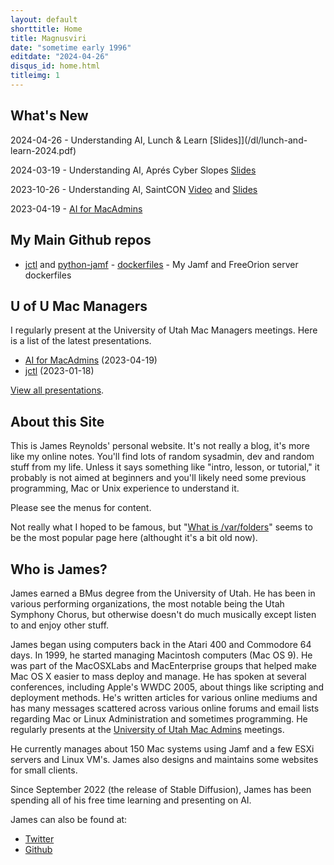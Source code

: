 ```yaml
---
layout: default
shorttitle: Home
title: Magnusviri
date: "sometime early 1996"
editdate: "2024-04-26"
disqus_id: home.html
titleimg: 1
---
```


## What's New

2024-04-26 - Understanding AI, Lunch & Learn [Slides]](/dl/lunch-and-learn-2024.pdf)

2024-03-19 - Understanding AI, Aprés Cyber Slopes [Slides](/dl/aprés-cyber-slopes-2024.pdf)

2023-10-26 - Understanding AI, SaintCON [Video]((https://www.youtube.com/watch?v=kIMOb74dSkU)) and [Slides](/dl/ai-saintcon-2023.pdf)

2023-04-19 - [AI for MacAdmins](https://stream.lib.utah.edu/index.php?c=details&id=13574)

## My Main Github repos

- [jctl](https://github.com/magnusviri/jctl) and [python-jamf](https://github.com/magnusviri/python-jamf) - [dockerfiles](https://github.com/magnusviri/dockerfiles) - My Jamf and FreeOrion server dockerfiles

## U of U Mac Managers

I regularly present at the University of Utah Mac Managers meetings. Here is a list of the latest presentations.

- [AI for MacAdmins](https://stream.lib.utah.edu/index.php?c=details&id=13574) (2023-04-19)
- [jctl](https://stream.lib.utah.edu/index.php?c=details&id=13542) (2023-01-18)

[View all presentations](https://stream.lib.utah.edu/index.php?c=browse&m=results&q=james+reynolds&cat=&sort=newest).

## About this Site

This is James Reynolds' personal website. It's not really a blog, it's more like my online notes. You'll find lots of random sysadmin, dev and random stuff from my life. Unless it says something like "intro, lesson, or tutorial," it probably is not aimed at beginners and you'll likely need some previous programming, Mac or Unix experience to understand it.

Please see the menus for content.

Not really what I hoped to be famous, but "[What is /var/folders](http://magnusviri.com/what-is-var-folders.html)" seems to be the most popular page here (althought it's a bit old now).

## Who is James?

James earned a BMus degree from the University of Utah. He has been in various performing organizations, the most notable being the Utah Symphony Chorus, but otherwise doesn't do much musically except listen to and enjoy other stuff.

James began using computers back in the Atari 400 and Commodore 64 days. In 1999, he started managing Macintosh computers (Mac OS 9). He was part of the MacOSXLabs and MacEnterprise groups that helped make Mac OS X easier to mass deploy and manage. He has spoken at several conferences, including Apple's WWDC 2005, about things like scripting and deployment methods. He's written articles for various online mediums and has many messages scattered across various online forums and email lists regarding Mac or Linux Administration and sometimes programming. He regularly presents at the [University of Utah Mac Admins](https://apple.lib.utah.edu/) meetings.

He currently manages about 150 Mac systems using Jamf and a few ESXi servers and Linux VM's. James also designs and maintains some websites for small clients.

Since September 2022 (the release of Stable Diffusion), James has been spending all of his free time learning and presenting on AI.

James can also be found at:

- [Twitter](https://twitter.com/magnusviri)
- [Github](https://github.com/magnusviri)
